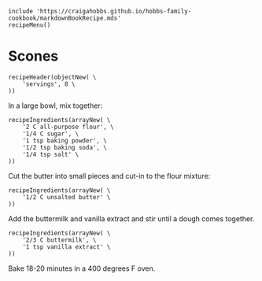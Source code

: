 ~~~ markdown-script
include 'https://craigahobbs.github.io/hobbs-family-cookbook/markdownBookRecipe.mds'
recipeMenu()
~~~

# Scones

~~~ markdown-script
recipeHeader(objectNew( \
    'servings', 8 \
))
~~~

In a large bowl, mix together:

~~~ markdown-script
recipeIngredients(arrayNew( \
    '2 C all-purpose flour', \
    '1/4 C sugar', \
    '1 tsp baking powder', \
    '1/2 tsp baking soda', \
    '1/4 tsp salt' \
))
~~~

Cut the butter into small pieces and cut-in to the flour mixture:

~~~ markdown-script
recipeIngredients(arrayNew( \
    '1/2 C unsalted butter' \
))
~~~

Add the buttermilk and vanilla extract and stir until a dough comes together.

~~~ markdown-script
recipeIngredients(arrayNew( \
    '2/3 C buttermilk', \
    '1 tsp vanilla extract' \
))
~~~

Bake 18-20 minutes in a 400 degrees F oven.
